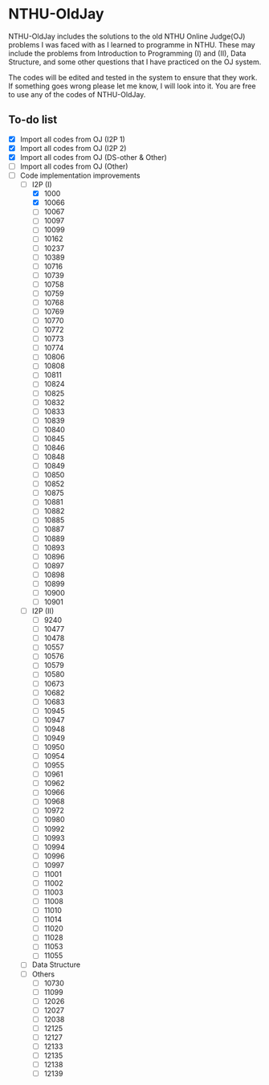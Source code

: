 # NTHU-OldJay

NTHU-OldJay includes the solutions to the old NTHU Online Judge(OJ) problems I was faced with as I learned to programme in NTHU. These may include the problems from Introduction to Programming (I) and (II), Data Structure, and some other questions that I have practiced on the OJ system. 

The codes will be edited and tested in the system to ensure that they work. If something goes wrong please let me know, I will look into it. You are free to use any of the codes of NTHU-OldJay.

## To-do list

- [x] Import all codes from OJ (I2P 1)
- [x] Import all codes from OJ (I2P 2)
- [x] Import all codes from OJ (DS-other & Other)
- [ ] Import all codes from OJ (Other)
- [ ] Code implementation improvements
    - [ ] I2P (I)
        - [x] 1000
        - [x] 10066
        - [ ] 10067
        - [ ] 10097
        - [ ] 10099
        - [ ] 10162
        - [ ] 10237
        - [ ] 10389
        - [ ] 10716
        - [ ] 10739
        - [ ] 10758
        - [ ] 10759
        - [ ] 10768
        - [ ] 10769
        - [ ] 10770
        - [ ] 10772
        - [ ] 10773
        - [ ] 10774
        - [ ] 10806
        - [ ] 10808
        - [ ] 10811
        - [ ] 10824
        - [ ] 10825
        - [ ] 10832
        - [ ] 10833
        - [ ] 10839
        - [ ] 10840
        - [ ] 10845
        - [ ] 10846
        - [ ] 10848
        - [ ] 10849
        - [ ] 10850
        - [ ] 10852
        - [ ] 10875
        - [ ] 10881
        - [ ] 10882
        - [ ] 10885
        - [ ] 10887
        - [ ] 10889
        - [ ] 10893
        - [ ] 10896
        - [ ] 10897
        - [ ] 10898
        - [ ] 10899
        - [ ] 10900
        - [ ] 10901
    - [ ] I2P (II)
        - [ ] 9240
        - [ ] 10477
        - [ ] 10478
        - [ ] 10557
        - [ ] 10576
        - [ ] 10579
        - [ ] 10580
        - [ ] 10673
        - [ ] 10682
        - [ ] 10683
        - [ ] 10945
        - [ ] 10947
        - [ ] 10948
        - [ ] 10949
        - [ ] 10950
        - [ ] 10954
        - [ ] 10955
        - [ ] 10961
        - [ ] 10962
        - [ ] 10966
        - [ ] 10968
        - [ ] 10972
        - [ ] 10980
        - [ ] 10992
        - [ ] 10993
        - [ ] 10994
        - [ ] 10996
        - [ ] 10997
        - [ ] 11001
        - [ ] 11002
        - [ ] 11003
        - [ ] 11008
        - [ ] 11010
        - [ ] 11014
        - [ ] 11020
        - [ ] 11028
        - [ ] 11053
        - [ ] 11055
    - [ ] Data Structure
    - [ ] Others
        - [ ] 10730
        - [ ] 11099
        - [ ] 12026
        - [ ] 12027
        - [ ] 12038
        - [ ] 12125
        - [ ] 12127
        - [ ] 12133
        - [ ] 12135
        - [ ] 12138
        - [ ] 12139
